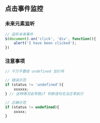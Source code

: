 ## 点击事件监控

### 未来元素监听

```javascript
// 监听未来事件
$(document).on('click', 'div', function(){
    alert('I have been clicked');
})
```

### 注意事项

```javascript
// 千万不要给 undefined 加引号

// 错误示范
if (status != 'undefined'){
    xxxxxx;
} // 这种情况会导致if 判断语句无法正常执行

// 正确示范
if (status != undefined){
    xxxxx;
}
```

